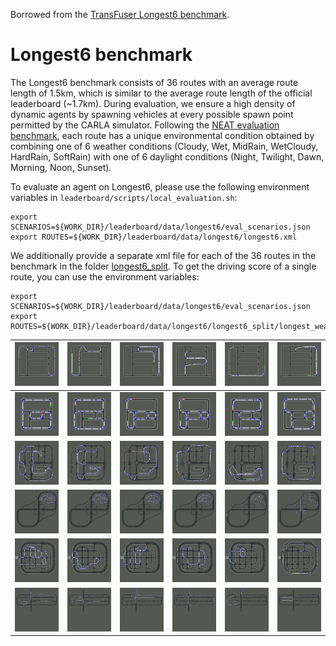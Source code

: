 Borrowed from the [TransFuser Longest6 benchmark](https://github.com/autonomousvision/transfuser/tree/2022/leaderboard/data/longest6).

# Longest6 benchmark

The Longest6 benchmark consists of 36 routes with an average route length of 1.5km, which is similar to the average route length of the official leaderboard (~1.7km). During evaluation, we ensure a high density of dynamic agents by spawning vehicles at every possible spawn point permitted by the CARLA simulator. Following the [NEAT evaluation benchmark](https://github.com/autonomousvision/neat/blob/main/leaderboard/data/evaluation_routes/eval_routes_weathers.xml), each route has a unique environmental condition obtained by combining one of 6 weather conditions (Cloudy, Wet, MidRain, WetCloudy, HardRain, SoftRain) with one of 6 daylight conditions (Night, Twilight, Dawn, Morning, Noon, Sunset).

To evaluate an agent on Longest6, please use the following environment variables in `leaderboard/scripts/local_evaluation.sh`:

```Shell
export SCENARIOS=${WORK_DIR}/leaderboard/data/longest6/eval_scenarios.json
export ROUTES=${WORK_DIR}/leaderboard/data/longest6/longest6.xml
```

We additionally provide a separate xml file for each of the 36 routes in the benchmark in the folder [longest6_split](./longest6_split/). To get the driving score of a single route, you can use the environment variables:

```Shell
export SCENARIOS=${WORK_DIR}/leaderboard/data/longest6/eval_scenarios.json
export ROUTES=${WORK_DIR}/leaderboard/data/longest6/longest6_split/longest_weathers_#.xml
```

| ![ Route](../../assets/transfuser/figures/longest6/route00.png) | ![ Route](../../assets/transfuser/figures/longest6/route01.png) | ![ Route](../../assets/transfuser/figures/longest6/route02.png) | ![ Route](../../assets/transfuser/figures/longest6/route03.png) | ![ Route](../../assets/transfuser/figures/longest6/route04.png) | ![ Route](../../assets/transfuser/figures/longest6/route05.png) |
|-----------------------------------------------------------------|-------------------------------------------------|-------------------------------------------------|-------------------------------------------------|-------------------------------------------------|-------------------------------------------------|
| ![ Route](../../assets/transfuser/figures/longest6/route06.png) | ![ Route](../../assets/transfuser/figures/longest6/route07.png) | ![ Route](../../assets/transfuser/figures/longest6/route08.png) | ![ Route](../../assets/transfuser/figures/longest6/route09.png) | ![ Route](../../assets/transfuser/figures/longest6/route10.png) | ![ Route](../../assets/transfuser/figures/longest6/route11.png) |
| ![ Route](../../assets/transfuser/figures/longest6/route12.png)  | ![ Route](../../assets/transfuser/figures/longest6/route13.png) | ![ Route](../../assets/transfuser/figures/longest6/route14.png) | ![ Route](../../assets/transfuser/figures/longest6/route15.png) | ![ Route](../../assets/transfuser/figures/longest6/route16.png) | ![ Route](../../assets/transfuser/figures/longest6/route17.png) |
| ![ Route](../../assets/transfuser/figures/longest6/route18.png)  | ![ Route](../../assets/transfuser/figures/longest6/route19.png) | ![ Route](../../assets/transfuser/figures/longest6/route20.png) | ![ Route](../../assets/transfuser/figures/longest6/route21.png) | ![ Route](../../assets/transfuser/figures/longest6/route22.png) | ![ Route](../../assets/transfuser/figures/longest6/route23.png) |
| ![ Route](../../assets/transfuser/figures/longest6/route24.png)  | ![ Route](../../assets/transfuser/figures/longest6/route25.png) | ![ Route](../../assets/transfuser/figures/longest6/route26.png) | ![ Route](../../assets/transfuser/figures/longest6/route27.png) | ![ Route](../../assets/transfuser/figures/longest6/route28.png) | ![ Route](../../assets/transfuser/figures/longest6/route29.png) |
| ![ Route](../../assets/transfuser/figures/longest6/route30.png)  | ![ Route](../../assets/transfuser/figures/longest6/route31.png) | ![ Route](../../assets/transfuser/figures/longest6/route32.png) | ![ Route](../../assets/transfuser/figures/longest6/route33.png) | ![ Route](../../assets/transfuser/figures/longest6/route34.png) | ![ Route](../../assets/transfuser/figures/longest6/route35.png) |